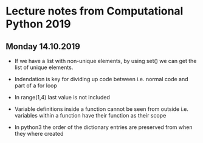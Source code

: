 # Lecture notes from Computational Python 2019

## Monday 14.10.2019

- If we have a list with non-unique elements, by using set() we can get the list of unique elements.

- Indendation is key for dividing up code between i.e. normal code and part of a for loop

- In range(1,4) last value is not included

- Variable definitions inside a function cannot be seen from outside i.e. variables within a function have their function as their scope

- In python3 the order of the dictionary entries are preserved from when they where created